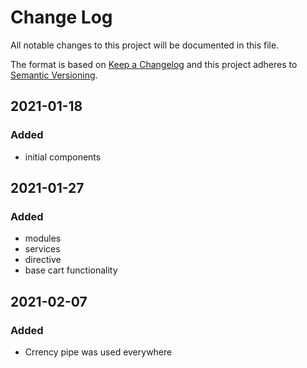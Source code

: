 # Change Log
All notable changes to this project will be documented in this file.

The format is based on [Keep a Changelog](http://keepachangelog.com/)
and this project adheres to [Semantic Versioning](http://semver.org/).

## 2021-01-18
### Added
- initial components

## 2021-01-27
### Added
- modules
- services
- directive
- base cart functionality

## 2021-02-07
### Added
- Crrency pipe was used everywhere


